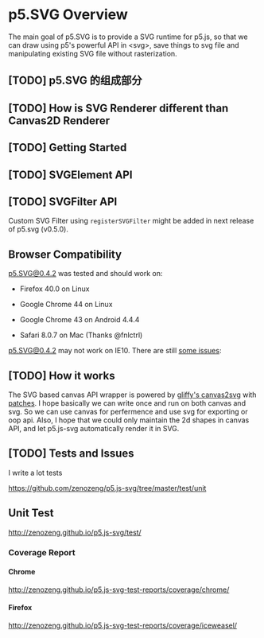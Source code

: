 # p5.SVG Overview

The main goal of p5.SVG is to provide a SVG runtime for p5.js,
so that we can draw using p5's powerful API in \<svg\>, save things to svg file
and manipulating existing SVG file without rasterization.

## [TODO] p5.SVG 的组成部分

## [TODO] How is SVG Renderer different than Canvas2D Renderer

## [TODO] Getting Started

## [TODO] SVGElement API

## [TODO] SVGFilter API

Custom SVG Filter using `registerSVGFilter` might be added in next release of p5.svg (v0.5.0).

## Browser Compatibility

p5.SVG@0.4.2 was tested and should work on:

- Firefox 40.0 on Linux

- Google Chrome 44 on Linux

- Google Chrome 43 on Android 4.4.4

- Safari 8.0.7 on Mac (Thanks @fnlctrl)

p5.SVG@0.4.2 may not work on IE10. There are still [some issues](https://github.com/zenozeng/p5.js-svg/issues/122):

## [TODO] How it works

The SVG based canvas API wrapper is powered by [gliffy's canvas2svg](https://github.com/gliffy/canvas2svg) with [patches](https://github.com/gliffy/canvas2svg/issues?utf8=%E2%9C%93&q=author%3Azenozeng+). I hope basically we can write once and run on both canvas and svg. So we can use canvas for perfermence and use svg for exporting or oop api. Also, I hope that we could only maintain the 2d shapes in canvas API, and let p5.js-svg automatically render it in SVG.

## [TODO] Tests and Issues

I write a lot tests

https://github.com/zenozeng/p5.js-svg/tree/master/test/unit

## Unit Test

http://zenozeng.github.io/p5.js-svg/test/

### Coverage Report

#### Chrome

http://zenozeng.github.io/p5.js-svg-test-reports/coverage/chrome/

#### Firefox

http://zenozeng.github.io/p5.js-svg-test-reports/coverage/iceweasel/
